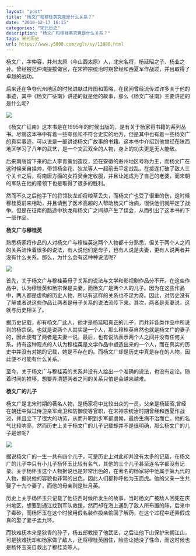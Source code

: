 ```yaml
---
layout: "post"
title: "杨文广和穆桂英究竟是什么关系？"
date: "2018-12-17 16:15"
categories: "宋元历史"
description: "杨文广和穆桂英究竟是什么关系？"
tags: 宋元历史
url: https://www.y5000.com/zgls/sy/13988.html
---
```






杨文广，字仲容，并州太原（今山西太原）人，北宋名将，杨延昭之子、杨业之孙。曾经被范仲淹提拔做官，在宋神宗统治时期曾经和西夏军作战过，并且取得了卓越的战功。

后来还在争夺代州地区的时候进献过阵图和策略。在民间曾经流传过许多关于他的事迹，其中《杨文广征南》讲述的就是他的故事，那么《杨文广征南》主要讲述的是什么呢?

![](https://img.y5000.com/uploads/allimg/170217/8-1F21G50032O4.jpg)

《杨文广征南》这本书是在1995年的时候出版的，是有关于杨家将书籍的系列丛书。尽管这本书中有着一些夸张和不符合史实的地方，但是其中也有着一些杨文广的真实事迹，可以说是一部讲述杨文广故事的书籍。这本书中介绍到他曾经在陕西地区学习了八年的武艺，是一个文武双全的人物，身上的功夫更是无人能敌。

后来南唐留下来的后人李青策划造反，还在安徽的寿州地区号称为王，而杨文广在这时候亲自挂帅，带领杨金花、狄龙等人一起前去平定战乱，在接连打破了敌人三个关卡之后，将南唐方面的女将吴金定收服，并且让她成为了自己的老婆，而宋朝的军队在他的带领下也是取得了很多的胜利。

然而不久之后他手下的将领狄龙却将粮草丢失，而杨文广也受了很重的伤，这时候穆桂英前来相助，并且请到了医术高超的人帮助杨文广治病，很快他们就平定了战争。但是在征南的路途中狄龙和杨文广之间却产生了误会，从而引出了这本书的下一部作品。

**杨文广与穆桂英**

熟悉杨家将作品的人对杨文广与穆桂英这两个人物都十分熟悉，但关于两个人之间的关系流传着很多的说法，有人说他们是母子，也有人说是夫妻，更有人说两者并没有什么关系。那么，为什么会有这种种说法呢?

![](https://img.y5000.com/uploads/allimg/170217/8-1F21G50042137.jpg)

首先，关于杨文广与穆桂英母子关系的说法与文学和影视剧作品分不开。在这些作品中，认为穆桂英和杨宗保是夫妻，而杨文广是两个人的儿子。因为在这些作品中，两人都是虚构的历史人物，所以有这样的关系也不足为奇。因此，对历史没有了解或者说这些作品让两者是母子关系的说法流传下来。其次，两者是夫妻说，这就与历史相关了。

据历史记载，却有杨文广此人，他才是杨延昭真正的儿子，而并非各类作品中所说到的杨宗保。也就是说两个人其实是一个人，那么穆桂英自然也就是杨文广的妻子的，因此便有了两者是夫妻一说。最后，也有说法表示两个人之间并没有任何关系。持有这种观点的人认为穆桂英是文学作品中塑造出来的一个人，而在真实的历史中并没有对她的记载，她是不存在的。而杨文广却是历史中真是存在的人物，因此便不可能有什么关系。

至今，关于杨文广与穆桂英的关系并没有人给出一个准确的说法，也没有定论。随着时间的推移，想要弄清楚两者之间的关系只怕是会越来越难。

**杨文广的儿子**

杨文广是北宋时期的著名人物，是杨家将中比较出众的一员，父亲是杨延昭,曾经在朝廷中做过侍卫亲军龙卫和防御使等官职，在宋神宗统治时期曾经和西夏作战过，并且立下了很大的功劳，从而升职到步军都虞候，最终生病不治而亡。他的名气比较响亮，然而历史上关于杨文广的儿子记载却并不是很明确，那么杨文广的儿子是谁呢?

![](https://img.y5000.com/uploads/allimg/170217/8-1F21G500533N.jpg)

据说杨文广的一生一共有四个儿子，可是历史上对此却并没有太多的记载，在杨文广的儿子中只有小儿子杨怀玉比较有名气，其他的三个儿子甚至连名字都没有记录。关于杨怀玉这个人物据说也是非常出色的，在著名的杨家将中他属于第九代的人物，据说他的容貌也非常的出色，因此人们都称呼他为玉面虎。他的父亲一生共娶了十九个妻子，而他的母亲则是杜月英。

历史上关于杨怀玉只记载了他征西时候所发生的故事，当时杨文广被敌人困死在庆州地区，想要到通江找到军队救援，然而却在海上遇到了敌人所布置的阵，后来中了毒砂，而杨怀玉在这个时候用假名装作投亲偷回了解药，在这个过程中还弄假成真的娶了妻子孟九环。

而狄难抚本来是狄青的孙子，杨五郎教授了他武艺，之后让他下山保护宋朝江山，可是狄难抚却和杨家做了敌人，还将穆桂英困住，险些让她没了性命，而这时候也是杨怀玉亲自救出了穆桂英等人。
